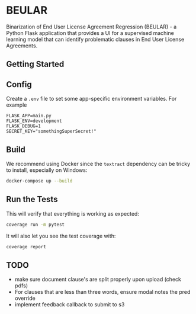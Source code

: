 # BEULAR

Binarization of End User License Agreement Regression (BEULAR) - a Python Flask application that provides a UI for a supervised machine learning model that can identify problematic clauses in End User License Agreements.

## Getting Started

## Config

Create a `.env` file to set some app-specific environment variables. For example

```
FLASK_APP=main.py
FLASK_ENV=development
FLASK_DEBUG=1
SECRET_KEY="somethingSuperSecret!"
```

## Build

We recommend using Docker since the `textract` dependency can be tricky to install, especially on Windows:

```bash
docker-compose up --build
```

## Run the Tests

This will verify that everything is working as expected:

```bash
coverage run -m pytest
```

It will also let you see the test coverage with:

```bash
coverage report
```

## TODO

- make sure document clause's are split properly upon upload (check pdfs)
- For clauses that are less than three words, ensure modal notes the pred override
- implement feedback callback to submit to s3
